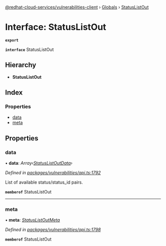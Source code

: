 [@redhat-cloud-services/vulnerabilities-client](../README.md) › [Globals](../globals.md) › [StatusListOut](statuslistout.md)

# Interface: StatusListOut

**`export`** 

**`interface`** StatusListOut

## Hierarchy

* **StatusListOut**

## Index

### Properties

* [data](statuslistout.md#data)
* [meta](statuslistout.md#meta)

## Properties

###  data

• **data**: *Array‹[StatusListOutData](statuslistoutdata.md)›*

*Defined in [packages/vulnerabilities/api.ts:1792](https://github.com/RedHatInsights/javascript-clients/blob/master/packages/vulnerabilities/api.ts#L1792)*

List of available status/status_id pairs.

**`memberof`** StatusListOut

___

###  meta

• **meta**: *[StatusListOutMeta](statuslistoutmeta.md)*

*Defined in [packages/vulnerabilities/api.ts:1798](https://github.com/RedHatInsights/javascript-clients/blob/master/packages/vulnerabilities/api.ts#L1798)*

**`memberof`** StatusListOut
